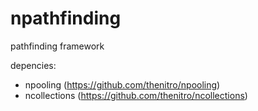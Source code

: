 npathfinding
============

pathfinding framework

depencies: 
 - npooling (https://github.com/thenitro/npooling)
 - ncollections (https://github.com/thenitro/ncollections)